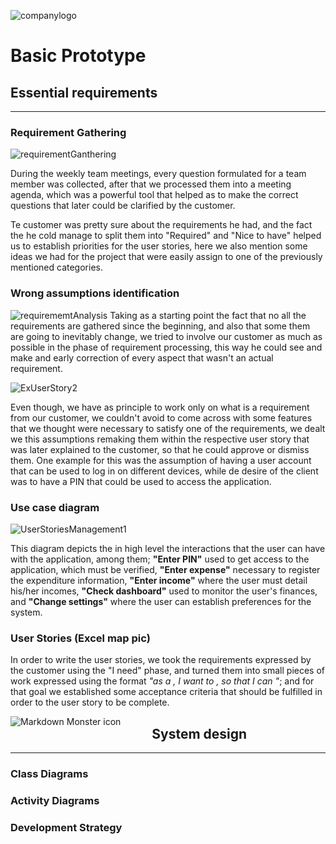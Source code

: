 ![companylogo]({{site.baseurl}}/images/405logo.png)

# Basic Prototype

## Essential requirements
---



### Requirement Gathering


![requirementGanthering]({{site.baseurl}}/images/RequirementGathering.jpg)

During the weekly team meetings, every question formulated for a team member was collected, after that we processed them into a meeting agenda, which was a powerful tool that helped as to make the correct questions that later could be clarified by the customer.

Te customer was pretty sure about the requirements he had, and the fact the he cold manage to split them into "Required" and "Nice to have" helped us to establish priorities for the user stories, here we also mention some ideas we had for the project that were easily assign to one of the previously mentioned categories.



### Wrong assumptions identification
![requirememtAnalysis]({{site.baseurl}}/images/RequirememtAnalysis.png)
Taking as a starting point the fact that no all the requirements are gathered since the beginning, and also that some them are going to inevitably change, we tried to involve our customer as much as possible in the phase of requirement processing, this way he could see and make and early correction of every aspect that wasn't an actual requirement.

![ExUserStory2]({{site.baseurl}}/images/ExUserStory2.png)

Even though, we have as principle to work only on what is a requirement from our customer, we couldn't avoid to come across with some features that we thought were necessary to satisfy one of the requirements, we dealt we this assumptions remaking them within the respective user story that was later explained to the customer, so that he could approve or dismiss them. One example for this was the assumption of having a user account that can be used to log in on different devices, while de desire of the client was to have a PIN that could be used to access the application.

### Use case diagram <br /> 

![UserStoriesManagement1]({{site.baseurl}}/images/UserStoriesManagement1.png=600x100)

This diagram depicts the in high level the interactions that the user can have with the application, among them; **"Enter PIN"** used to get access to the application, which must be verified, **"Enter expense"** necessary to register the expenditure information, **"Enter income"** where the user must detail his/her incomes, **"Check dashboard"** used to monitor the user's finances, and **"Change settings"** where the user can establish preferences for the system.




### User Stories (Excel map pic)

In order to write the user stories, we took the requirements expressed by the customer using the "I need" phase, and turned them into small pieces of work expressed using the format *"as a <type of user>, I want to <perform some task>, so that I can <achieve some goal>"*; and for that goal we established some acceptance criteria that should be fulfilled in order to the user story to be complete.<br /> 

<img src="https://github.com/DBSE-teaching/isee2019-405-Found"
     alt="Markdown Monster icon"
     style="float: left; margin-right: 50px;" />



## System design
---

### Class Diagrams

### Activity Diagrams

### Development Strategy
